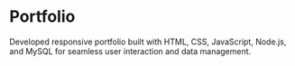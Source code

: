 # Portfolio
Developed responsive portfolio built with HTML, CSS, JavaScript, Node.js, and MySQL for seamless user interaction and data management.
